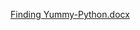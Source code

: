 [Finding Yummy-Python.docx](https://github.com/npc2103/Python-HP/files/14232912/Finding.Yummy-Python.docx)
